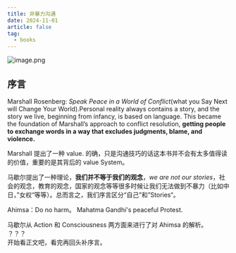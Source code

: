 ```yaml
---
title: 非暴力沟通
date: 2024-11-01
article: false
tag:
  - books
---
```

![image.png](https://oss.naglfar28.com/naglfar28/202411121829794.png)
<!-- more -->
## 序言
Marshall Rosenberg: *Speak Peace in a World of Conflict*(what you Say Next will Change Your World).Personal reality always contains a story, and the story we live, beginning from infancy, is based on language. This became the foundation of Marshall’s approach to conflict resolution, **getting people to exchange words in a way that excludes judgments, blame, and violence.**

Marshall 提出了一种 value. 的确，只是沟通技巧的话这本书并不会有太多值得读的价值，重要的是其背后的 value System。

马歇尔提出了一种理论，**我们并不等于我们的观念**，*we are not our stories*，社会的观念，教育的观念，国家的观念等等很多时候让我们无法做到不暴力（比如中日，”女权“等等）。总而言之，我们序言区分“自己”和”Stories“。

Ahimsa：Do no harm。 Mahatma Gandhi's peaceful Protest.

马歇尔从 Action 和 Consciousness 两方面来进行了对 Ahimsa 的解析。  
？？？  
开始看正文吧，看完再回头补序言。

